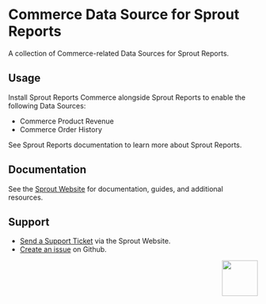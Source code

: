 # Commerce Data Source for Sprout Reports

A collection of Commerce-related Data Sources for Sprout Reports.

## Usage

Install Sprout Reports Commerce alongside Sprout Reports to enable the following Data Sources:

- Commerce Product Revenue
- Commerce Order History

See Sprout Reports documentation to learn more about Sprout Reports.

## Documentation

See the [Sprout Website](https://sprout.barrelstrengthdesign.com/docs/reports) for documentation, guides, and additional resources. 

## Support

- [Send a Support Ticket](https://sprout.barrelstrengthdesign.com/craft-plugins/request/support) via the Sprout Website.
- [Create an issue](https://github.com/barrelstrength/craft-sprout-reports-commerce/issues) on Github.

<a href="https://sprout.barrelstrengthdesign.com" target="_blank">
  <img src="https://s3.amazonaws.com/sprout.barrelstrengthdesign.com-assets/content/plugins/sprout-icon.svg" width="72" align="right">
</a>
